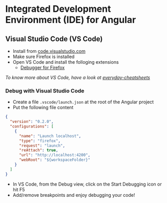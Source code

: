 # Integrated Development Environment (IDE) for Angular

## Visual Studio Code (VS Code)

* Install from [code.visualstudio.com](https://code.visualstudio.com/)
* Make sure Firefox is installed
* Open VS Code and install the folloging extensions
  * [Debugger for Firefox](https://marketplace.visualstudio.com/items?itemName=firefox-devtools.vscode-firefox-debug)

_To know more about VS Code, have a look at [everyday-cheatsheets](https://github.com/devpro/everyday-cheatsheets/blob/main/docs/microsoft/vscode.md)_

### Debug with Visual Studio Code

* Create a file `.vscode/launch.json` at the root of the Angular project
* Put the following file content

```json
{
  "version": "0.2.0",
  "configurations": [
    {
      "name": "Launch localhost",
      "type": "firefox",
      "request": "launch",
      "reAttach": true,
      "url": "http://localhost:4200",
      "webRoot": "${workspaceFolder}"
    }
  ]
}
```

* In VS Code, from the Debug view, click on the Start Debugging icon or hit F5
* Add/remove breakpoints and enjoy debugging your code!
